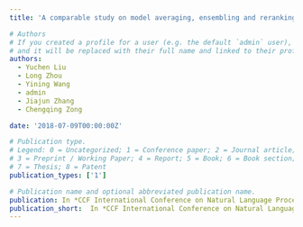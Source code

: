 ```yaml
---
title: 'A comparable study on model averaging, ensembling and reranking in nmt'

# Authors
# If you created a profile for a user (e.g. the default `admin` user), write the username (folder name) here
# and it will be replaced with their full name and linked to their profile.
authors:
  - Yuchen Liu 
  - Long Zhou 
  - Yining Wang
  - admin 
  - Jiajun Zhang 
  - Chengqing Zong

date: '2018-07-09T00:00:00Z'

# Publication type.
# Legend: 0 = Uncategorized; 1 = Conference paper; 2 = Journal article;
# 3 = Preprint / Working Paper; 4 = Report; 5 = Book; 6 = Book section;
# 7 = Thesis; 8 = Patent
publication_types: ['1']

# Publication name and optional abbreviated publication name.
publication: In *CCF International Conference on Natural Language Processing and Chinese Computing (NLPCC 2018)*
publication_short:  In *CCF International Conference on Natural Language Processing and Chinese Computing (NLPCC 2018)*
---
```



